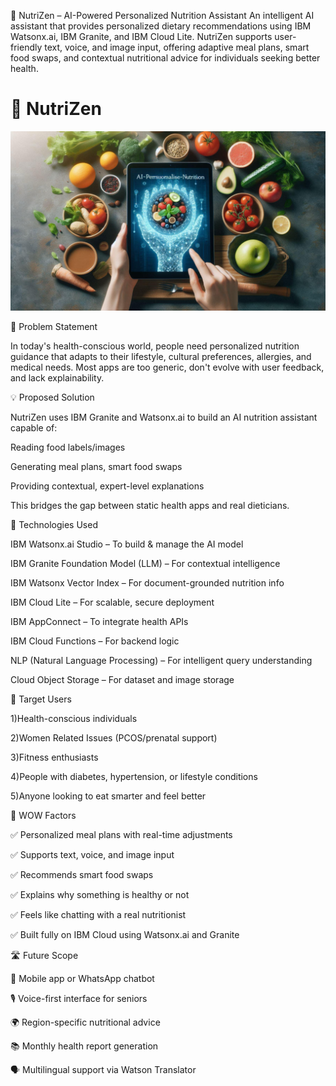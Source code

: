 🥗 NutriZen – AI-Powered Personalized Nutrition Assistant
An intelligent AI assistant that provides personalized dietary recommendations using IBM Watsonx.ai, IBM Granite, and IBM Cloud Lite. NutriZen supports user-friendly text, voice, and image input, offering adaptive meal plans, smart food swaps, and contextual nutritional advice for individuals seeking better health.

# 🥗 NutriZen

![NutriZen Preview](https://github.com/mjsuser14/nutriZen/blob/main/NutriZen.jpg)


🧩 Problem Statement

In today's health-conscious world, people need personalized nutrition guidance that adapts to their lifestyle, cultural preferences, allergies, and medical needs. Most apps are too generic, don't evolve with user feedback, and lack explainability.


💡 Proposed Solution

NutriZen uses IBM Granite and Watsonx.ai to build an AI nutrition assistant capable of:

Reading food labels/images

Generating meal plans, smart food swaps

Providing contextual, expert-level explanations

This bridges the gap between static health apps and real dieticians.


🧠 Technologies Used

IBM Watsonx.ai Studio – To build & manage the AI model

IBM Granite Foundation Model (LLM) – For contextual intelligence

IBM Watsonx Vector Index – For document-grounded nutrition info

IBM Cloud Lite – For scalable, secure deployment

IBM AppConnect – To integrate health APIs

IBM Cloud Functions – For backend logic

NLP (Natural Language Processing) – For intelligent query understanding

Cloud Object Storage – For dataset and image storage


🧘 Target Users

1)Health-conscious individuals

2)Women Related Issues (PCOS/prenatal support)

3)Fitness enthusiasts

4)People with diabetes, hypertension, or lifestyle conditions

5)Anyone looking to eat smarter and feel better


🌟 WOW Factors

✅ Personalized meal plans with real-time adjustments

✅ Supports text, voice, and image input

✅ Recommends smart food swaps

✅ Explains why something is healthy or not

✅ Feels like chatting with a real nutritionist

✅ Built fully on IBM Cloud using Watsonx.ai and Granite


🛣️ Future Scope

📲 Mobile app or WhatsApp chatbot

🎙️ Voice-first interface for seniors

🌍 Region-specific nutritional advice

📚 Monthly health report generation

🗣️ Multilingual support via Watson Translator


